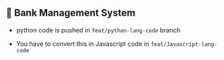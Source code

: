 ## 📌 Bank Management System

 * python code is pushed in `feat/python-lang-code` branch

 * You have to convert this in Javascript code in  `feat/Javascript-lang-code`
